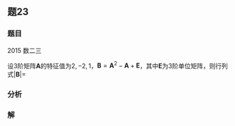 ## 题23
### 题目
2015 数二三

设3阶矩阵$\mathbf{A}$的特征值为$2,-2,1$，$\mathbf{B} = {\mathbf{A}}^{2} - \mathbf{A} + \mathbf{E}$，其中$\mathbf{E}$为3阶单位矩阵，则行列式$| \mathbf{B}| =$
### 分析

### 解